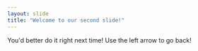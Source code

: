 ```yaml
---
layout: slide
title: "Welcome to our second slide!"
---
```

You'd better do it right next time!
Use the left arrow to go back!
